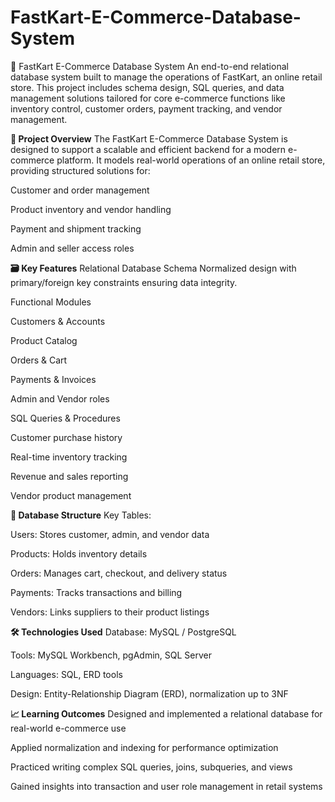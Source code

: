 # FastKart-E-Commerce-Database-System
🛒 FastKart E-Commerce Database System
An end-to-end relational database system built to manage the operations of FastKart, an online retail store. This project includes schema design, SQL queries, and data management solutions tailored for core e-commerce functions like inventory control, customer orders, payment tracking, and vendor management.


**📌 Project Overview**
The FastKart E-Commerce Database System is designed to support a scalable and efficient backend for a modern e-commerce platform. It models real-world operations of an online retail store, providing structured solutions for:

Customer and order management

Product inventory and vendor handling

Payment and shipment tracking

Admin and seller access roles



**🗃️ Key Features**
Relational Database Schema
Normalized design with primary/foreign key constraints ensuring data integrity.

Functional Modules

Customers & Accounts

Product Catalog

Orders & Cart

Payments & Invoices

Admin and Vendor roles

SQL Queries & Procedures

Customer purchase history

Real-time inventory tracking

Revenue and sales reporting

Vendor product management



**🧱 Database Structure**
Key Tables:

Users: Stores customer, admin, and vendor data

Products: Holds inventory details

Orders: Manages cart, checkout, and delivery status

Payments: Tracks transactions and billing

Vendors: Links suppliers to their product listings



**🛠️ Technologies Used**
Database: MySQL / PostgreSQL

Tools: MySQL Workbench, pgAdmin, SQL Server

Languages: SQL, ERD tools

Design: Entity-Relationship Diagram (ERD), normalization up to 3NF



**📈 Learning Outcomes**
Designed and implemented a relational database for real-world e-commerce use

Applied normalization and indexing for performance optimization

Practiced writing complex SQL queries, joins, subqueries, and views

Gained insights into transaction and user role management in retail systems
